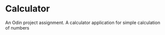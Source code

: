 # Calculator
An Odin project assignment. A calculator application for simple calculation of numbers
